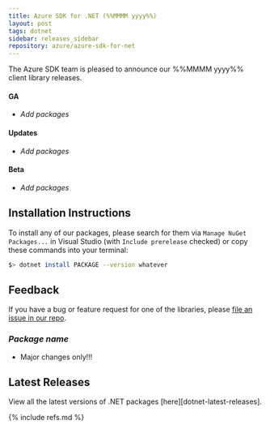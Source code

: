 ```yaml
---
title: Azure SDK for .NET (%%MMMM yyyy%%)
layout: post
tags: dotnet
sidebar: releases_sidebar
repository: azure/azure-sdk-for-net
---
```


The Azure SDK team is pleased to announce our %%MMMM yyyy%% client library releases.

#### GA

- _Add packages_

#### Updates

- _Add packages_

#### Beta

- _Add packages_

## Installation Instructions

To install any of our packages, please search for them via `Manage NuGet Packages...` in Visual Studio (with `Include prerelease` checked) or copy these commands into your terminal:

```bash
$> dotnet install PACKAGE --version whatever
```

## Feedback

If you have a bug or feature request for one of the libraries, please [file an issue in our repo](https://github.com/Azure/azure-sdk-for-net/issues/new/choose).

### _Package name_ 

- Major changes only!!!

## Latest Releases

View all the latest versions of .NET packages [here][dotnet-latest-releases].

{% include refs.md %}
